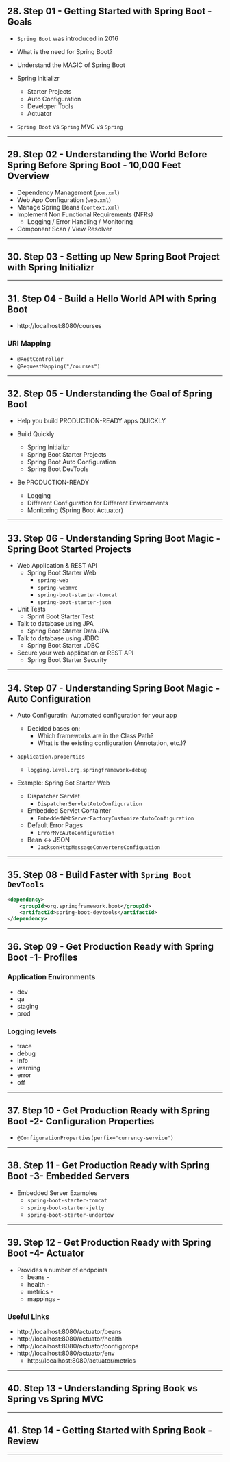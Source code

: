 ## 28. Step 01 - Getting Started with Spring Boot - Goals

* `Spring Boot` was introduced in 2016
* What is the need for Spring Boot?
* Understand the MAGIC of Spring Boot

* Spring Initializr
    * Starter Projects
    * Auto Configuration
    * Developer Tools
    * Actuator

* `Spring Boot` vs `Spring` MVC vs `Spring`

***

## 29. Step 02 - Understanding the World Before Spring Before Spring Boot - 10,000 Feet Overview

* Dependency Management (`pom.xml`)
* Web App Configuration (`web.xml`)
* Manage Spring Beans (`context.xml`)
* Implement Non Functional Requirements (NFRs)
    * Logging / Error Handling / Monitoring
* Component Scan / View Resolver

***

## 30. Step 03 - Setting up New Spring Boot Project with Spring Initializr

***

## 31. Step 04 - Build a Hello World API with Spring Boot

* http://localhost:8080/courses

### URI Mapping
* `@RestController`
* `@RequestMapping("/courses")`

***

## 32. Step 05 - Understanding the Goal of Spring Boot

* Help you build PRODUCTION-READY apps QUICKLY
* Build Quickly
    * Spring Initializr
    * Spring Boot Starter Projects
    * Spring Boot Auto Configuration
    * Spring Boot DevTools

* Be PRODUCTION-READY
    * Logging
    * Different Configuration for Different Environments
    * Monitoring (Spring Boot Actuator)

***

## 33. Step 06 - Understanding Spring Boot Magic - Spring Boot Started Projects

* Web Application & REST API
    * Spring Boot Starter Web
        * `spring-web`
        * `spring-webmvc`
        * `spring-boot-starter-tomcat`
        * `spring-boot-starter-json`
* Unit Tests
    * Sprint Boot Starter Test
* Talk to database using JPA
    * Spring Boot Starter Data JPA
* Talk to database using JDBC
    * Spring Boot Starter JDBC
* Secure your web application or REST API
    * Spring Boot Starter Security

***

## 34. Step 07 - Understanding Spring Boot Magic - Auto Configuration

* Auto Configuratin: Automated configuration for your app
    * Decided bases on:
        * Which frameworks are in the Class Path?
        * What is the existing configuration (Annotation, etc.)?

* `application.properties`
    * `logging.level.org.springframework=debug`

* Example: Spring Bot Starter Web
    * Dispatcher Servlet
        * `DispatcherServletAutoConfiguration`
    * Embedded Servlet Containter
        * `EmbeddedWebServerFactoryCustomizerAutoConfiguration`
    * Default Error Pages
        * `ErrorMvcAutoConfiguration`
    * Bean <-> JSON
        * `JacksonHttpMessageConvertersConfiguation`

***

## 35. Step 08 - Build Faster with `Spring Boot DevTools`

```xml
<dependency>
    <groupId>org.springframework.boot</groupId>
    <artifactId>spring-boot-devtools</artifactId>
</dependency>
```

***

## 36. Step 09 - Get Production Ready with Spring Boot -1- Profiles

### Application Environments
* dev
* qa
* staging
* prod

### Logging levels
* trace
* debug
* info
* warning
* error
* off

***

## 37. Step 10 - Get Production Ready with Spring Boot -2- Configuration Properties

* `@ConfigurationProperties(perfix="currency-service")`

***

## 38. Step 11 - Get Production Ready with Spring Boot -3- Embedded Servers

* Embedded Server Examples
    * `spring-boot-starter-tomcat`
    * `spring-boot-starter-jetty`
    * `spring-boot-starter-undertow`

***

## 39. Step 12 - Get Production Ready with Spring Boot -4- Actuator

* Provides a number of endpoints
    * beans - 
    * health - 
    * metrics - 
    * mappings - 

### Useful Links
* http://localhost:8080/actuator/beans
* http://localhost:8080/actuator/health
* http://localhost:8080/actuator/configprops
* http://localhost:8080/actuator/env
    * http://localhost:8080/actuator/metrics

***

## 40. Step 13 - Understanding Spring Book vs Spring vs Spring MVC

***

## 41. Step 14 - Getting Started with Spring Book - Review

***
